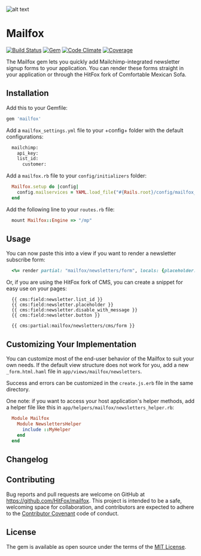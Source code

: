 ![alt text](https://d21buns5ku92am.cloudfront.net/59399/images/195128-FL_Logo.4c_pos-9e9519-medium-1455014952.png "Logo Finleap GmbH")

Mailfox
==============

[![Build Status](https://img.shields.io/travis/HitFox/mailfox.svg?style=flat-square)](https://travis-ci.org/HitFox/mailfox)
[![Gem](https://img.shields.io/gem/dt/mailfox.svg?style=flat-square)](https://rubygems.org/gems/mailfox)
[![Code Climate](https://img.shields.io/codeclimate/github/HitFox/mailfox.svg?style=flat-square)](https://codeclimate.com/github/HitFox/mailfox)
[![Coverage](https://img.shields.io/coveralls/HitFox/mailfox.svg?style=flat-square)](https://coveralls.io/github/HitFox/mailfox)

The Mailfox gem lets you quickly add Mailchimp-integrated newsletter signup forms to your application. You can render these forms straight in your application or through the HitFox fork of Comfortable Mexican Sofa.

Installation
------------

Add this to your Gemfile:

```ruby
gem 'mailfox'
```

Add a `mailfox_settings.yml` file to your +config+ folder with the default configurations:

```ruby
  mailchimp:
    api_key:
    list_id:
      customer:
```

Add a `mailfox.rb` file to your `config/initializers` folder:

```ruby
  Mailfox.setup do |config|
    config.mailservices = YAML.load_file("#{Rails.root}/config/mailfox_settings.yml")
  end
```
  
Add the following line to your `routes.rb` file:

```ruby
  mount Mailfox::Engine => "/mp"
```

Usage
-----

You can now paste this into a view if you want to render a newsletter subscribe form:

```ruby
  <%= render partial: "mailfox/newsletters/form", locals: {placeholder: 'example@email.com', list_id: 'exampleID', disable_with_message: 'exampleMessage', submit_button_message: 'exampleSubmit'} %>
```

Or, if you are using the HitFox fork of CMS, you can create a snippet for easy use on your pages:

```
  {{ cms:field:newsletter.list_id }}
  {{ cms:field:newsletter.placeholder }}
  {{ cms:field:newsletter.disable_with_message }}
  {{ cms:field:newsletter.button }}

  {{ cms:partial:mailfox/newsletters/cms/form }}
```

Customizing Your Implementation
-------------------------------

You can customize most of the end-user behavior of the Mailfox to suit your own needs. If the default view structure does not work for you, add a new `_form.html.haml` file in `app/views/mailfox/newsletters`.

Success and errors can be customized in the `create.js.erb` file in the same directory.

One note: if you want to access your host application's helper methods, add a helper file like this in `app/helpers/mailfox/newsletters_helper.rb`:

```ruby
  Module Mailfox
    Module NewslettersHelper
      include ::MyHelper
    end
  end
```
Changelog
---------

## Contributing

Bug reports and pull requests are welcome on GitHub at https://github.com/HitFox/mailfox. This project is intended to be a safe, welcoming space for collaboration, and contributors are expected to adhere to the [Contributor Covenant](http://contributor-covenant.org) code of conduct.


## License

The gem is available as open source under the terms of the [MIT License](http://opensource.org/licenses/MIT).


